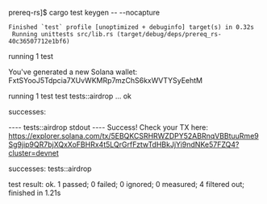 prereq-rs]$ cargo test keygen -- --nocapture


    Finished `test` profile [unoptimized + debuginfo] target(s) in 0.32s
     Running unittests src/lib.rs (target/debug/deps/prereq_rs-40c36507712e1bf6)

running 1 test

You've generated a new Solana wallet: FxtSYooJ5Tdpcia7XUvWKMRp7mzChS6kxWVTYSyEehtM

running 1 test
test tests::airdrop ... ok

successes:

---- tests::airdrop stdout ----
Success! Check your TX here:
https://explorer.solana.com/tx/5EBQKCSRHRWZDPY52ABRnqVBBtuuRme9Sg9jip9QR7bjXQxXoFBHRx4t5LQrGrfFztwTdHBkJjYi9ndNKe57FZQ4?cluster=devnet


successes:
    tests::airdrop

test result: ok. 1 passed; 0 failed; 0 ignored; 0 measured; 4 filtered out; finished in 1.21s